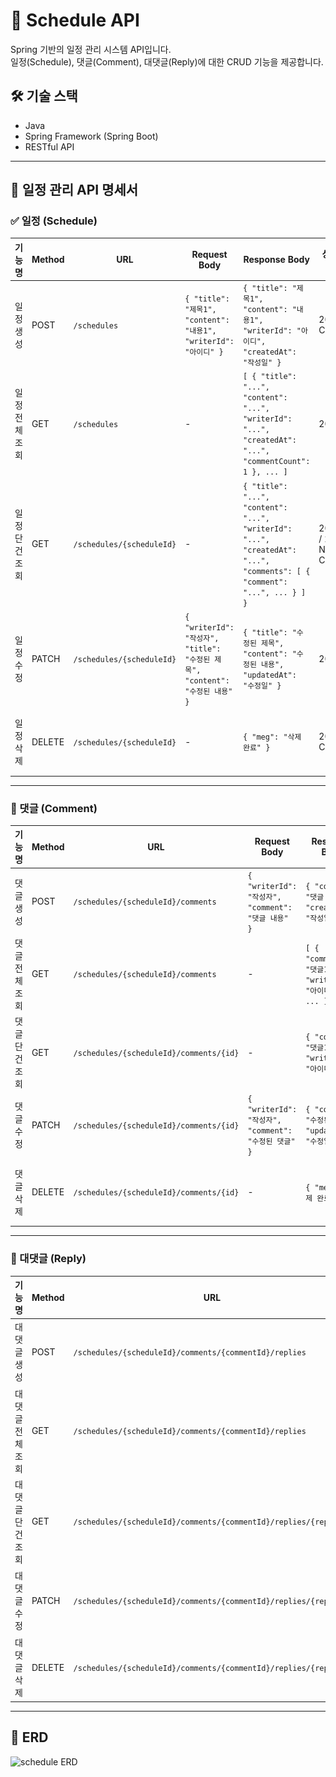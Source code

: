 # 📅 Schedule API

Spring 기반의 일정 관리 시스템 API입니다.  
일정(Schedule), 댓글(Comment), 대댓글(Reply)에 대한 CRUD 기능을 제공합니다.

## 🛠️ 기술 스택

- Java
- Spring Framework (Spring Boot)
- RESTful API

---

## 📅 일정 관리 API 명세서

### ✅ 일정 (Schedule)

| 기능명       | Method | URL                       | Request Body                                                                 | Response Body                                                                                                             | 상태 코드         | 예외 처리                                                                 |
|--------------|--------|---------------------------|-------------------------------------------------------------------------------|---------------------------------------------------------------------------------------------------------------------------|-------------------|----------------------------------------------------------------------------|
| 일정 생성     | POST   | `/schedules`              | `{ "title": "제목1", "content": "내용1", "writerId": "아이디" }`              | `{ "title": "제목1", "content": "내용1", "writerId": "아이디", "createdAt": "작성일" }`                                    | 201 Created       | 400 Bad Request `{ "msg": "필수 항목이 누락되었습니다." }`                 |
| 일정 전체 조회 | GET    | `/schedules`              | -                                                                             | `[ { "title": "...", "content": "...", "writerId": "...", "createdAt": "...", "commentCount": 1 }, ... ]`               | 200 OK            | -                                                                          |
| 일정 단건 조회 | GET    | `/schedules/{scheduleId}` | -                                                                             | `{ "title": "...", "content": "...", "writerId": "...", "createdAt": "...", "comments": [ { "comment": "...", ... } ] }` | 200 OK / 204 No Content | -                                                                      |
| 일정 수정     | PATCH  | `/schedules/{scheduleId}` | `{ "writerId": "작성자", "title": "수정된 제목", "content": "수정된 내용" }`   | `{ "title": "수정된 제목", "content": "수정된 내용", "updatedAt": "수정일" }`                                             | 200 OK            | 403 Forbidden `{ "msg": "수정 권한이 없습니다." }`                         |
| 일정 삭제     | DELETE | `/schedules/{scheduleId}` | -                                                                             | `{ "meg": "삭제 완료" }`                                                                                                  | 204 No Content    | 403 Forbidden `{ "msg": "삭제 권한이 없습니다." }`                         |

---

### 💬 댓글 (Comment)

| 기능명       | Method | URL                                      | Request Body                                             | Response Body                                                   | 상태 코드         | 예외 처리                                                                 |
|--------------|--------|------------------------------------------|-----------------------------------------------------------|------------------------------------------------------------------|-------------------|----------------------------------------------------------------------------|
| 댓글 생성     | POST   | `/schedules/{scheduleId}/comments`       | `{ "writerId": "작성자", "comment": "댓글 내용" }`         | `{ "comment": "댓글 내용", "createdAt": "작성일" }`             | 201 Created       | 400 Bad Request `{ "msg": "필수 항목이 누락되었습니다." }`                 |
| 댓글 전체 조회 | GET    | `/schedules/{scheduleId}/comments`       | -                                                         | `[ { "comment": "댓글1", "writerId": "아이디" }, ... ]`          | 200 OK            | -                                                                          |
| 댓글 단건 조회 | GET    | `/schedules/{scheduleId}/comments/{id}`  | -                                                         | `{ "comment": "댓글1", "writerId": "아이디" }`                  | 200 OK / 204 No Content | -                                                                    |
| 댓글 수정     | PATCH  | `/schedules/{scheduleId}/comments/{id}`  | `{ "writerId": "작성자", "comment": "수정된 댓글" }`       | `{ "comment": "수정된 댓글", "updatedAt": "수정일" }`           | 200 OK            | 403 Forbidden `{ "msg": "수정 권한이 없습니다." }`                         |
| 댓글 삭제     | DELETE | `/schedules/{scheduleId}/comments/{id}`  | -                                                         | `{ "meg": "삭제 완료" }`                                        | 204 No Content    | 403 Forbidden `{ "msg": "삭제 권한이 없습니다." }`                         |

---

### 🔁 대댓글 (Reply)

| 기능명       | Method | URL                                                                 | Request Body                                                | Response Body                                                                                      | 상태 코드         | 예외 처리                                                                 |
|--------------|--------|----------------------------------------------------------------------|--------------------------------------------------------------|-------------------------------------------------------------------------------------------------------|-------------------|----------------------------------------------------------------------------|
| 대댓글 생성   | POST   | `/schedules/{scheduleId}/comments/{commentId}/replies`                | `{ "writerId": "작성자", "reply": "대댓글 내용" }`           | `{ "reply": "대댓글 내용", "createdAt": "작성일" }`                                                  | 201 Created       | 400 Bad Request `{ "msg": "필수 항목이 누락되었습니다." }`                 |
| 대댓글 전체 조회 | GET    | `/schedules/{scheduleId}/comments/{commentId}/replies`              | -                                                            | `[ { "comment": "...", "commentWriterId": "...", "reply": "...", "replyWriterId": "..." }, ... ]`   | 200 OK            | -                                                                          |
| 대댓글 단건 조회 | GET    | `/schedules/{scheduleId}/comments/{commentId}/replies/{replyId}`    | -                                                            | `{ "comment": "...", "commentWriterId": "...", "reply": "...", "replyWriterId": "..." }`            | 200 OK / 204 No Content | -                                                                    |
| 대댓글 수정   | PATCH  | `/schedules/{scheduleId}/comments/{commentId}/replies/{replyId}`    | `{ "writerId": "작성자", "reply": "수정된 대댓글" }`         | `{ "reply": "수정된 대댓글", "updatedAt": "수정일" }`                                               | 200 OK            | 403 Forbidden `{ "msg": "수정 권한이 없습니다." }`                         |
| 대댓글 삭제   | DELETE | `/schedules/{scheduleId}/comments/{commentId}/replies/{replyId}`    | -                                                            | `{ "meg": "삭제 완료" }`                                                                             | 204 No Content    | 403 Forbidden `{ "msg": "삭제 권한이 없습니다." }`                         |


---

## 📌 ERD
![schedule ERD](scheduleERD수정.png)
